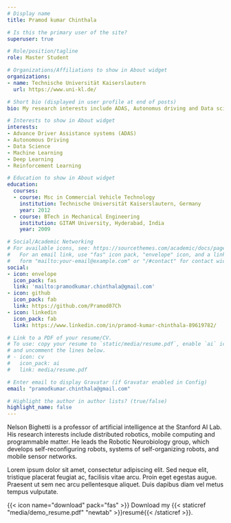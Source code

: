 ```yaml
---
# Display name
title: Pramod kumar Chinthala

# Is this the primary user of the site?
superuser: true

# Role/position/tagline
role: Master Student

# Organizations/Affiliations to show in About widget
organizations:
- name: Technische Universität Kaiserslautern
  url: https://www.uni-kl.de/

# Short bio (displayed in user profile at end of posts)
bio: My research interests include ADAS, Autonomus driving and Data science.

# Interests to show in About widget
interests:
- Advance Driver Assistance systems (ADAS)
- Autonomous Driving
- Data Science
- Machine Learning
- Deep Learning
- Reinforcement Learning

# Education to show in About widget
education:
  courses:
  - course: Msc in Commercial Vehicle Technology
    institution: Technische Universität Kaiserslautern, Germany
    year: 2012
  - course: BTech in Mechanical Engineering
    institution: GITAM University, Hyderabad, India
    year: 2009

# Social/Academic Networking
# For available icons, see: https://sourcethemes.com/academic/docs/page-builder/#icons
#   For an email link, use "fas" icon pack, "envelope" icon, and a link in the
#   form "mailto:your-email@example.com" or "/#contact" for contact widget.
social:
- icon: envelope
  icon_pack: fas
  link: 'mailto:pramodkumar.chinthala@gmail.com'
- icon: github
  icon_pack: fab
  link: https://github.com/Pramod07Ch
- icon: linkedin
  icon_pack: fab
  link: https://www.linkedin.com/in/pramod-kumar-chinthala-89619782/

# Link to a PDF of your resume/CV.
# To use: copy your resume to `static/media/resume.pdf`, enable `ai` icons in `params.toml`, 
# and uncomment the lines below.
# - icon: cv
#   icon_pack: ai
#   link: media/resume.pdf

# Enter email to display Gravatar (if Gravatar enabled in Config)
email: "pramodkumar.chinthala@gmail.com"

# Highlight the author in author lists? (true/false)
highlight_name: false
---
```


Nelson Bighetti is a professor of artificial intelligence at the Stanford AI Lab. His research interests include distributed robotics, mobile computing and programmable matter. He leads the Robotic Neurobiology group, which develops self-reconfiguring robots, systems of self-organizing robots, and mobile sensor networks.

Lorem ipsum dolor sit amet, consectetur adipiscing elit. Sed neque elit, tristique placerat feugiat ac, facilisis vitae arcu. Proin eget egestas augue. Praesent ut sem nec arcu pellentesque aliquet. Duis dapibus diam vel metus tempus vulputate.

{{< icon name="download" pack="fas" >}} Download my {{< staticref "media/demo_resume.pdf" "newtab" >}}resumé{{< /staticref >}}.
